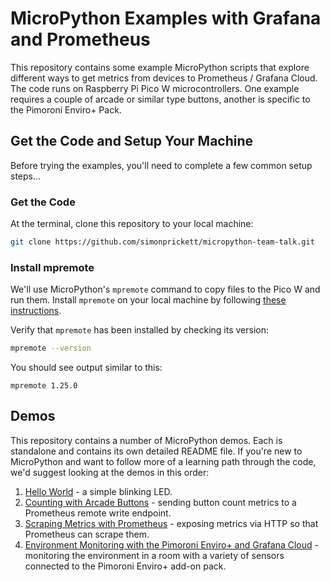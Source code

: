# MicroPython Examples with Grafana and Prometheus

This repository contains some example MicroPython scripts that explore different ways to get metrics from devices to Prometheus / Grafana Cloud. The code runs on Raspberry Pi Pico W microcontrollers. One example requires a couple of arcade or similar type buttons, another is specific to the Pimoroni Enviro+ Pack.

## Get the Code and Setup Your Machine

Before trying the examples, you'll need to complete a few common setup steps...

### Get the Code

At the terminal, clone this repository to your local machine:

```bash
git clone https://github.com/simonprickett/micropython-team-talk.git
```

### Install mpremote

We'll use MicroPython's `mpremote` command to copy files to the Pico W and run them.  Install `mpremote` on your local machine by following [these instructions](https://docs.micropython.org/en/latest/reference/mpremote.html).

Verify that `mpremote` has been installed by checking its version:

```bash
mpremote --version
```

You should see output similar to this:

```
mpremote 1.25.0
```

## Demos

This repository contains a number of MicroPython demos. Each is standalone and contains its own detailed README file. If you're new to MicroPython and want to follow more of a learning path through the code, we'd suggest looking at the demos in this order:

1. [Hello World](./hello-world/) - a simple blinking LED.
1. [Counting with Arcade Buttons](./button-counter/) - sending button count metrics to a Prometheus remote write endpoint.
1. [Scraping Metrics with Prometheus](./prometheus-scrape/) - exposing metrics via HTTP so that Prometheus can scrape them.
1. [Environment Monitoring with the Pimoroni Enviro+ and Grafana Cloud](./pimoroni-enviro-plus/) - monitoring the environment in a room with a variety of sensors connected to the Pimoroni Enviro+ add-on pack.